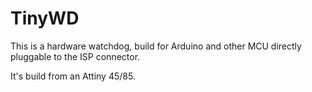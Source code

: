 # TinyWD

This is a hardware watchdog, build for Arduino and other MCU directly pluggable to the ISP connector.

It's build from an Attiny 45/85. 
